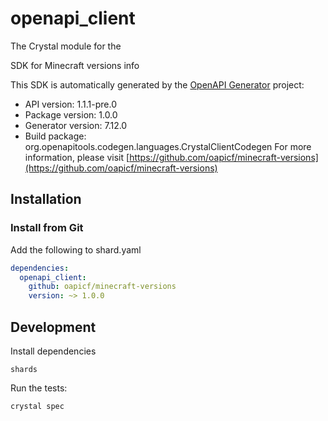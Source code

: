 # openapi_client

The Crystal module for the 

SDK for Minecraft versions info

This SDK is automatically generated by the [OpenAPI Generator](https://openapi-generator.tech) project:

- API version: 1.1.1-pre.0
- Package version: 1.0.0
- Generator version: 7.12.0
- Build package: org.openapitools.codegen.languages.CrystalClientCodegen
For more information, please visit [https://github.com/oapicf/minecraft-versions](https://github.com/oapicf/minecraft-versions)

## Installation

### Install from Git

Add the following to shard.yaml

```yaml
dependencies:
  openapi_client:
    github: oapicf/minecraft-versions
    version: ~> 1.0.0
```

## Development

Install dependencies

```shell
shards
```

Run the tests:

```shell
crystal spec
```
